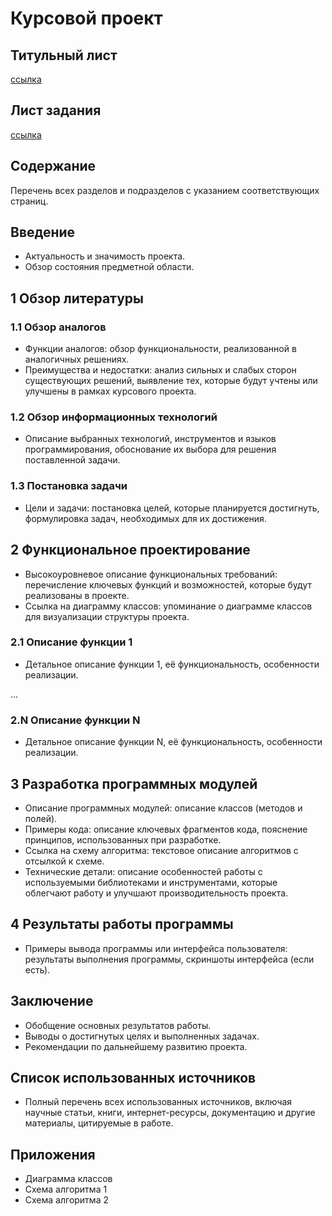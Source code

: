 # Курсовой проект

## Титульный лист
[ссылка]()

## Лист задания
[ссылка](https://github.com/irina-skiba/course_project/blob/main/files/%D0%9B%D0%B8%D1%81%D1%82%20%D0%B7%D0%B0%D0%B4%D0%B0%D0%BD%D0%B8%D1%8F%20%D0%9A%D0%9F%20%D0%9F%D0%BD%D0%B0%D0%AF%D0%92%D0%A3%202025.docx)

## Содержание

Перечень всех разделов и подразделов с указанием соответствующих страниц.

## Введение

- Актуальность и значимость проекта.
- Обзор состояния предметной области.

## 1 Обзор литературы

### 1.1 Обзор аналогов
- Функции аналогов: обзор функциональности, реализованной в аналогичных решениях.
- Преимущества и недостатки: анализ сильных и слабых сторон существующих решений, выявление тех, которые будут учтены или улучшены в рамках курсового проекта.

### 1.2 Обзор информационных технологий
- Описание выбранных технологий, инструментов и языков программирования, обоснование их выбора для решения поставленной задачи.

### 1.3 Постановка задачи
- Цели и задачи: постановка целей, которые планируется достигнуть, формулировка задач, необходимых для их достижения.

## 2 Функциональное проектирование
- Высокоуровневое описание функциональных требований: перечисление ключевых функций и возможностей, которые будут реализованы в проекте.
- Ссылка на диаграмму классов: упоминание о диаграмме классов для визуализации структуры проекта.

### 2.1 Описание функции 1
- Детальное описание функции 1, её функциональность, особенности реализации.

...

### 2.N Описание функции N
- Детальное описание функции N, её функциональность, особенности реализации.

## 3 Разработка программных модулей
- Описание программных модулей: описание классов (методов и полей).
- Примеры кода: описание ключевых фрагментов кода, пояснение принципов, использованных при разработке.
- Ссылка на схему алгоритма: текстовое описание алгоритмов с отсылкой к схеме.
- Технические детали: описание особенностей работы с используемыми библиотеками и инструментами, которые облегчают работу и улучшают производительность проекта.

## 4 Результаты работы программы
- Примеры вывода программы или интерфейса пользователя: результаты выполнения программы, скриншоты интерфейса (если есть).

## Заключение
- Обобщение основных результатов работы.
- Выводы о достигнутых целях и выполненных задачах.
- Рекомендации по дальнейшему развитию проекта.

## Список использованных источников
- Полный перечень всех использованных источников, включая научные статьи, книги, интернет-ресурсы, документацию и другие материалы, цитируемые в работе.

## Приложения
- Диаграмма классов
- Схема алгоритма 1
- Схема алгоритма 2

